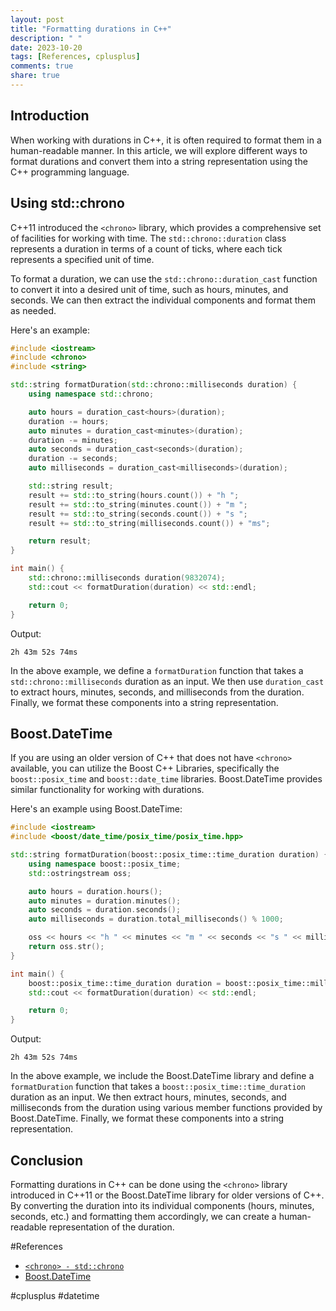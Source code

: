 ```yaml
---
layout: post
title: "Formatting durations in C++"
description: " "
date: 2023-10-20
tags: [References, cplusplus]
comments: true
share: true
---
```


## Introduction
When working with durations in C++, it is often required to format them in a human-readable manner. In this article, we will explore different ways to format durations and convert them into a string representation using the C++ programming language.

## Using std::chrono
C++11 introduced the `<chrono>` library, which provides a comprehensive set of facilities for working with time. The `std::chrono::duration` class represents a duration in terms of a count of ticks, where each tick represents a specified unit of time.

To format a duration, we can use the `std::chrono::duration_cast` function to convert it into a desired unit of time, such as hours, minutes, and seconds. We can then extract the individual components and format them as needed.

Here's an example:

```cpp
#include <iostream>
#include <chrono>
#include <string>

std::string formatDuration(std::chrono::milliseconds duration) {
    using namespace std::chrono;

    auto hours = duration_cast<hours>(duration);
    duration -= hours;
    auto minutes = duration_cast<minutes>(duration);
    duration -= minutes;
    auto seconds = duration_cast<seconds>(duration);
    duration -= seconds;
    auto milliseconds = duration_cast<milliseconds>(duration);

    std::string result;
    result += std::to_string(hours.count()) + "h ";
    result += std::to_string(minutes.count()) + "m ";
    result += std::to_string(seconds.count()) + "s ";
    result += std::to_string(milliseconds.count()) + "ms";

    return result;
}

int main() {
    std::chrono::milliseconds duration(9832074);
    std::cout << formatDuration(duration) << std::endl;

    return 0;
}
```

Output:
```
2h 43m 52s 74ms
```

In the above example, we define a `formatDuration` function that takes a `std::chrono::milliseconds` duration as an input. We then use `duration_cast` to extract hours, minutes, seconds, and milliseconds from the duration. Finally, we format these components into a string representation.

## Boost.DateTime
If you are using an older version of C++ that does not have `<chrono>` available, you can utilize the Boost C++ Libraries, specifically the `boost::posix_time` and `boost::date_time` libraries. Boost.DateTime provides similar functionality for working with durations.

Here's an example using Boost.DateTime:

```cpp
#include <iostream>
#include <boost/date_time/posix_time/posix_time.hpp>

std::string formatDuration(boost::posix_time::time_duration duration) {
    using namespace boost::posix_time;
    std::ostringstream oss;

    auto hours = duration.hours();
    auto minutes = duration.minutes();
    auto seconds = duration.seconds();
    auto milliseconds = duration.total_milliseconds() % 1000;

    oss << hours << "h " << minutes << "m " << seconds << "s " << milliseconds << "ms";
    return oss.str();
}

int main() {
    boost::posix_time::time_duration duration = boost::posix_time::milliseconds(9832074);
    std::cout << formatDuration(duration) << std::endl;

    return 0;
}
```

Output:
```
2h 43m 52s 74ms
```

In the above example, we include the Boost.DateTime library and define a `formatDuration` function that takes a `boost::posix_time::time_duration` duration as an input. We then extract hours, minutes, seconds, and milliseconds from the duration using various member functions provided by Boost.DateTime. Finally, we format these components into a string representation.

## Conclusion
Formatting durations in C++ can be done using the `<chrono>` library introduced in C++11 or the Boost.DateTime library for older versions of C++. By converting the duration into its individual components (hours, minutes, seconds, etc.) and formatting them accordingly, we can create a human-readable representation of the duration.

#References
- [`<chrono> - std::chrono`](https://en.cppreference.com/w/cpp/chrono)
- [Boost.DateTime](https://www.boost.org/doc/libs/1_77_0/doc/html/date_time.html)

#cplusplus #datetime